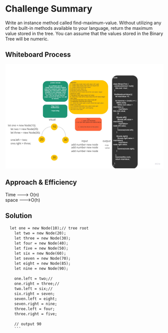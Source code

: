 # Challenge Summary

Write an instance method called find-maximum-value. Without utilizing any of the built-in methods available to your language, return the maximum value stored in the tree. You can assume that the values stored in the Binary Tree will be numeric.

## Whiteboard Process
![](./find-max-value.jpg)

## Approach & Efficiency

Time ---> O(n) <br>
space --->O(h) <br>
## Solution
```
  let one = new Node(10);// tree root
    let two = new Node(20);
    let three = new Node(30);
    let four = new Node(40);
    let five = new Node(50);
    let six = new Node(60);
    let seven = new Node(70);
    let eight = new Node(85);
    let nine = new Node(90);

    one.left = two;//
    one.right = three;//
    two.left = six;//
    six.right = seven;
    seven.left = eight;
    seven.right = nine;
    three.left = four;
    three.right = five;

    // output 90
    ```
